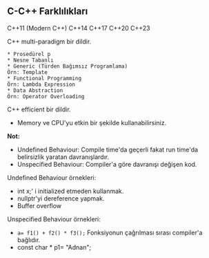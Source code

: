 ## C-C++ Farklılıkları

C++11 (Modern C++)
C++14
C++17
C++20
C++23


C++ multi-paradigm bir dildir. 

	* Prosedürel p
	* Nesne Tabanlı
	* Generic (Türden Bağımsız Programlama) 
	Örn: Template
	* Functional Programming
	Örn: Lambda Expression
	* Data Abstraction
	Örn: Operator Overloading
	

C++ efficient bir dildir. 
* Memory ve CPU'yu etkin bir şekilde kullanabilirsiniz.

**Not:** 
* Undefined Behaviour: Compile time'da geçerli fakat run time'da belirsizlik yaratan davranışlardır.
* Unspecified Behaviour: Compiler'a göre davranışı değişen kod.

Undefined Behaviour örnekleri:
* int x;' i initialized etmeden kullanmak.
* nullptr'yi dereference yapmak.
* Buffer overflow

Unspecified Behaviour örnekleri:
* `a= f1() + f2() * f3();` Fonksiyonun çağrılması sırası compiler'a bağlıdır. 
* const char * p1= "Adnan";




